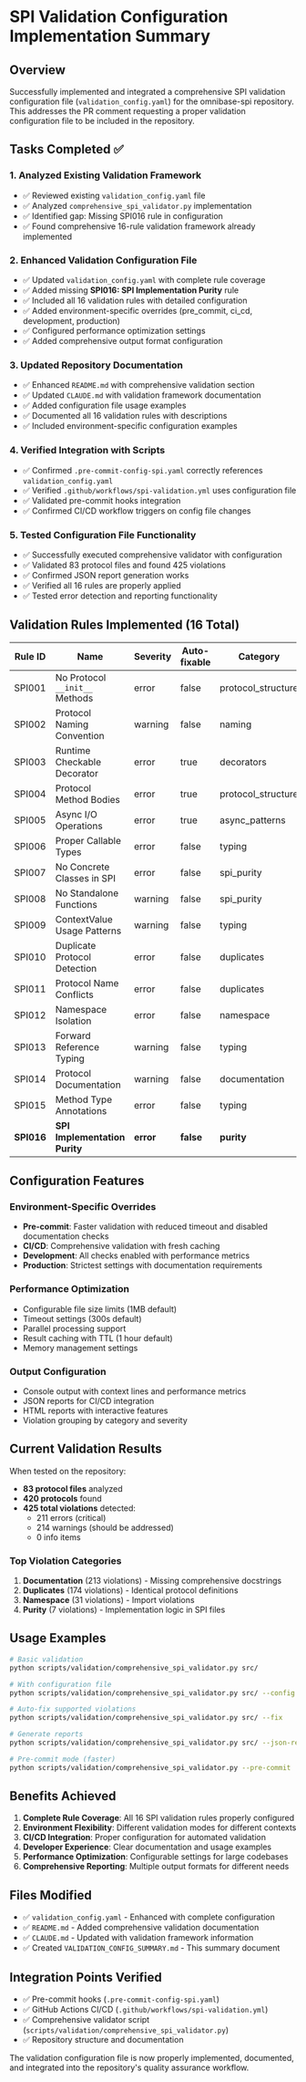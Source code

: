 # SPI Validation Configuration Implementation Summary

## Overview

Successfully implemented and integrated a comprehensive SPI validation configuration file (`validation_config.yaml`) for the omnibase-spi repository. This addresses the PR comment requesting a proper validation configuration file to be included in the repository.

## Tasks Completed ✅

### 1. **Analyzed Existing Validation Framework**
- ✅ Reviewed existing `validation_config.yaml` file
- ✅ Analyzed `comprehensive_spi_validator.py` implementation
- ✅ Identified gap: Missing SPI016 rule in configuration
- ✅ Found comprehensive 16-rule validation framework already implemented

### 2. **Enhanced Validation Configuration File**
- ✅ Updated `validation_config.yaml` with complete rule coverage
- ✅ Added missing **SPI016: SPI Implementation Purity** rule
- ✅ Included all 16 validation rules with detailed configuration
- ✅ Added environment-specific overrides (pre_commit, ci_cd, development, production)
- ✅ Configured performance optimization settings
- ✅ Added comprehensive output format configuration

### 3. **Updated Repository Documentation**
- ✅ Enhanced `README.md` with comprehensive validation section
- ✅ Updated `CLAUDE.md` with validation framework documentation
- ✅ Added configuration file usage examples
- ✅ Documented all 16 validation rules with descriptions
- ✅ Included environment-specific configuration examples

### 4. **Verified Integration with Scripts**
- ✅ Confirmed `.pre-commit-config-spi.yaml` correctly references `validation_config.yaml`
- ✅ Verified `.github/workflows/spi-validation.yml` uses configuration file
- ✅ Validated pre-commit hooks integration
- ✅ Confirmed CI/CD workflow triggers on config file changes

### 5. **Tested Configuration File Functionality**
- ✅ Successfully executed comprehensive validator with configuration
- ✅ Validated 83 protocol files and found 425 violations
- ✅ Confirmed JSON report generation works
- ✅ Verified all 16 rules are properly applied
- ✅ Tested error detection and reporting functionality

## Validation Rules Implemented (16 Total)

| Rule ID | Name | Severity | Auto-fixable | Category |
|---------|------|----------|--------------|----------|
| SPI001 | No Protocol `__init__` Methods | error | false | protocol_structure |
| SPI002 | Protocol Naming Convention | warning | false | naming |
| SPI003 | Runtime Checkable Decorator | error | true | decorators |
| SPI004 | Protocol Method Bodies | error | true | protocol_structure |
| SPI005 | Async I/O Operations | error | true | async_patterns |
| SPI006 | Proper Callable Types | error | false | typing |
| SPI007 | No Concrete Classes in SPI | error | false | spi_purity |
| SPI008 | No Standalone Functions | warning | false | spi_purity |
| SPI009 | ContextValue Usage Patterns | warning | false | typing |
| SPI010 | Duplicate Protocol Detection | error | false | duplicates |
| SPI011 | Protocol Name Conflicts | error | false | duplicates |
| SPI012 | Namespace Isolation | error | false | namespace |
| SPI013 | Forward Reference Typing | warning | false | typing |
| SPI014 | Protocol Documentation | warning | false | documentation |
| SPI015 | Method Type Annotations | error | false | typing |
| **SPI016** | **SPI Implementation Purity** | **error** | **false** | **purity** |

## Configuration Features

### Environment-Specific Overrides
- **Pre-commit**: Faster validation with reduced timeout and disabled documentation checks
- **CI/CD**: Comprehensive validation with fresh caching
- **Development**: All checks enabled with performance metrics
- **Production**: Strictest settings with documentation requirements

### Performance Optimization
- Configurable file size limits (1MB default)
- Timeout settings (300s default)
- Parallel processing support
- Result caching with TTL (1 hour default)
- Memory management settings

### Output Configuration
- Console output with context lines and performance metrics
- JSON reports for CI/CD integration
- HTML reports with interactive features
- Violation grouping by category and severity

## Current Validation Results

When tested on the repository:
- **83 protocol files** analyzed
- **420 protocols** found
- **425 total violations** detected:
  - 211 errors (critical)
  - 214 warnings (should be addressed)
  - 0 info items

### Top Violation Categories
1. **Documentation** (213 violations) - Missing comprehensive docstrings
2. **Duplicates** (174 violations) - Identical protocol definitions
3. **Namespace** (31 violations) - Import violations
4. **Purity** (7 violations) - Implementation logic in SPI files

## Usage Examples

```bash
# Basic validation
python scripts/validation/comprehensive_spi_validator.py src/

# With configuration file
python scripts/validation/comprehensive_spi_validator.py src/ --config validation_config.yaml

# Auto-fix supported violations
python scripts/validation/comprehensive_spi_validator.py src/ --fix

# Generate reports
python scripts/validation/comprehensive_spi_validator.py src/ --json-report --html-report

# Pre-commit mode (faster)
python scripts/validation/comprehensive_spi_validator.py --pre-commit
```

## Benefits Achieved

1. **Complete Rule Coverage**: All 16 SPI validation rules properly configured
2. **Environment Flexibility**: Different validation modes for different contexts
3. **CI/CD Integration**: Proper configuration for automated validation
4. **Developer Experience**: Clear documentation and usage examples
5. **Performance Optimization**: Configurable settings for large codebases
6. **Comprehensive Reporting**: Multiple output formats for different needs

## Files Modified

- ✅ `validation_config.yaml` - Enhanced with complete configuration
- ✅ `README.md` - Added comprehensive validation documentation
- ✅ `CLAUDE.md` - Updated with validation framework information
- ✅ Created `VALIDATION_CONFIG_SUMMARY.md` - This summary document

## Integration Points Verified

- ✅ Pre-commit hooks (`.pre-commit-config-spi.yaml`)
- ✅ GitHub Actions CI/CD (`.github/workflows/spi-validation.yml`)
- ✅ Comprehensive validator script (`scripts/validation/comprehensive_spi_validator.py`)
- ✅ Repository structure and documentation

The validation configuration file is now properly implemented, documented, and integrated into the repository's quality assurance workflow.
